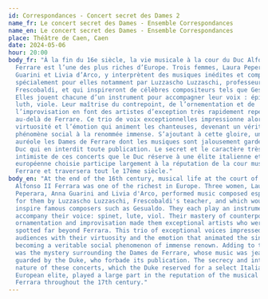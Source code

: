 ```yaml
---
id: Correspondances - Concert secret des Dames 2
name_fr: Le concert secret des Dames - Ensemble Correspondances
name_en: Le concert secret des Dames - Ensemble Correspondances
place: Théâtre de Caen, Caen
date: 2024-05-06
hour: 20:00
body_fr: "À la fin du 16e siècle, la vie musicale à la cour du Duc Alfonso II
  Ferrare est l’une des plus riches d’Europe. Trois femmes, Laura Peperara, Anna
  Guarini et Livia d’Arco, y interprètent des musiques inédites et composées
  spécialement pour elles notamment par Luzzascho Luzzaschi, professeur de
  Frescobaldi, et qui inspireront de célèbres compositeurs tels que Gesualdo.
  Elles jouent chacune d’un instrument pour accompagner leur voix : épinette,
  luth, viole. Leur maîtrise du contrepoint, de l’ornementation et de
  l’improvisation en font des artistes d’exception très rapidement repérées bien
  au-delà de Ferrare. Ce trio de voix exceptionnelles impressionne alors par sa
  virtuosité et l’émotion qui animent les chanteuses, devenant un véritable
  phénomène social à la renommée immense. S’ajoutant à cette gloire, un mystère
  auréole les Dames de Ferrare dont les musiques sont jalousement gardées par le
  Duc qui en interdit toute publication. Le secret et le caractère très
  intimiste de ces concerts que le Duc réserve à une élite italienne et
  européenne choisie participe largement à la réputation de la cour musicale de
  Ferrare et traversera tout le 17ème siècle."
body_en: "At the end of the 16th century, musical life at the court of Duke
  Alfonso II Ferrara was one of the richest in Europe. Three women, Laura
  Peperara, Anna Guarini and Livia d'Arco, performed music composed especially
  for them by Luzzascho Luzzaschi, Frescobaldi's teacher, and which would
  inspire famous composers such as Gesualdo. They each play an instrument to
  accompany their voice: spinet, lute, viol. Their mastery of counterpoint,
  ornamentation and improvisation made them exceptional artists who were quickly
  spotted far beyond Ferrara. This trio of exceptional voices impressed
  audiences with their virtuosity and the emotion that animated the singers,
  becoming a veritable social phenomenon of immense renown. Adding to their fame
  was the mystery surrounding the Dames de Ferrare, whose music was jealously
  guarded by the Duke, who forbade its publication. The secrecy and intimate
  nature of these concerts, which the Duke reserved for a select Italian and
  European elite, played a large part in the reputation of the musical court of
  Ferrara throughout the 17th century."
---
```

